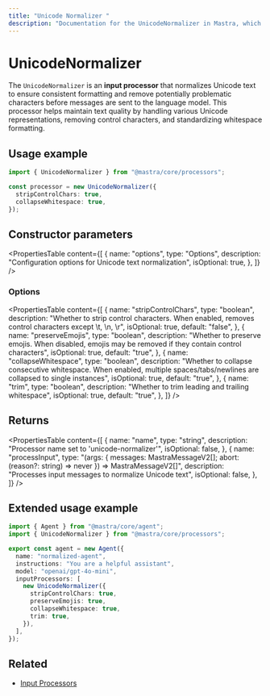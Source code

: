 ```yaml
---
title: "Unicode Normalizer "
description: "Documentation for the UnicodeNormalizer in Mastra, which normalizes Unicode text to ensure consistent formatting and remove potentially problematic characters."
---
```


# UnicodeNormalizer

The `UnicodeNormalizer` is an **input processor** that normalizes Unicode text to ensure consistent formatting and remove potentially problematic characters before messages are sent to the language model. This processor helps maintain text quality by handling various Unicode representations, removing control characters, and standardizing whitespace formatting.

## Usage example

```typescript copy
import { UnicodeNormalizer } from "@mastra/core/processors";

const processor = new UnicodeNormalizer({
  stripControlChars: true,
  collapseWhitespace: true,
});
```

## Constructor parameters

<PropertiesTable
content={[
{
name: "options",
type: "Options",
description: "Configuration options for Unicode text normalization",
isOptional: true,
},
]}
/>

### Options

<PropertiesTable
content={[
{
name: "stripControlChars",
type: "boolean",
description: "Whether to strip control characters. When enabled, removes control characters except \t, \n, \r",
isOptional: true,
default: "false",
},
{
name: "preserveEmojis",
type: "boolean",
description: "Whether to preserve emojis. When disabled, emojis may be removed if they contain control characters",
isOptional: true,
default: "true",
},
{
name: "collapseWhitespace",
type: "boolean",
description: "Whether to collapse consecutive whitespace. When enabled, multiple spaces/tabs/newlines are collapsed to single instances",
isOptional: true,
default: "true",
},
{
name: "trim",
type: "boolean",
description: "Whether to trim leading and trailing whitespace",
isOptional: true,
default: "true",
},
]}
/>

## Returns

<PropertiesTable
content={[
{
name: "name",
type: "string",
description: "Processor name set to 'unicode-normalizer'",
isOptional: false,
},
{
name: "processInput",
type: "(args: { messages: MastraMessageV2[]; abort: (reason?: string) => never }) => MastraMessageV2[]",
description: "Processes input messages to normalize Unicode text",
isOptional: false,
},
]}
/>

## Extended usage example

```typescript filename="src/mastra/agents/normalized-agent.ts" showLineNumbers copy
import { Agent } from "@mastra/core/agent";
import { UnicodeNormalizer } from "@mastra/core/processors";

export const agent = new Agent({
  name: "normalized-agent",
  instructions: "You are a helpful assistant",
  model: "openai/gpt-4o-mini",
  inputProcessors: [
    new UnicodeNormalizer({
      stripControlChars: true,
      preserveEmojis: true,
      collapseWhitespace: true,
      trim: true,
    }),
  ],
});
```

## Related

- [Input Processors](/docs/agents/guardrails)
